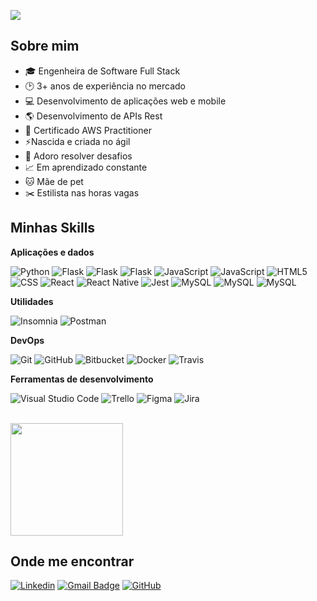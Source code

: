 ![](https://komarev.com/ghpvc/?username=mikhaellecode&color=006bed)

## Sobre mim

- 🎓 Engenheira de Software Full Stack
- 🕑 3+ anos de experiência no mercado
- 💻 Desenvolvimento de aplicações web e mobile
- 🌎 Desenvolvimento de APIs Rest
- 🔧 Certificado AWS Practitioner
- ⚡Nascida e criada no ágil
- 💪 Adoro resolver desafios
- 📈 Em aprendizado constante
- 🐱 Mãe de pet
- ✂️ Estilista nas horas vagas

## Minhas Skills

**Aplicações e dados**

![Python](https://img.shields.io/badge/-Python-333333?style=flat&logo=python)
![Flask](https://img.shields.io/badge/-Flask-333333?style=flat&logo=flask)
![Flask](https://img.shields.io/badge/-Docker-333333?style=flat&logo=docker)
![Flask](https://img.shields.io/badge/-Pytest-333333?style=flat&logo=pytest)
![JavaScript](https://img.shields.io/badge/-JavaScript-333333?style=flat&logo=javascript)
![JavaScript](https://img.shields.io/badge/-TypeScript-333333?style=flat&logo=typescript)
![HTML5](https://img.shields.io/badge/-HTML5-333333?style=flat&logo=HTML5)
![CSS](https://img.shields.io/badge/-CSS-333333?style=flat&logo=CSS3&logoColor=1572B6)
![React](https://img.shields.io/badge/-React-333333?style=flat&logo=react)
![React Native](https://img.shields.io/badge/-React%20Native-333333?style=flat&logo=react)
![Jest](https://img.shields.io/badge/-Jest-333333?style=flat&logo=jest)
![MySQL](https://img.shields.io/badge/-MySQL-333333?style=flat&logo=mysql)
![MySQL](https://img.shields.io/badge/-MongoDB-333333?style=flat&logo=mongodb)
![MySQL](https://img.shields.io/badge/-AWS-333333?style=flat&logo=amazonaws)

**Utilidades**

![Insomnia](https://img.shields.io/badge/-Swagger-333333?style=flat&logo=swagger)
![Postman](https://img.shields.io/badge/-Postman-333333?style=flat&logo=postman)

**DevOps**

![Git](https://img.shields.io/badge/-Git-333333?style=flat&logo=git)
![GitHub](https://img.shields.io/badge/-GitHub-333333?style=flat&logo=github)
![Bitbucket](https://img.shields.io/badge/-Bitbucket-333333?style=flat&logo=bitbucket)
![Docker](https://img.shields.io/badge/-Docker-333333?style=flat&logo=docker)
![Travis](https://img.shields.io/badge/-Jenkins-333333?style=flat&logo=jenkins)

**Ferramentas de desenvolvimento**

![Visual Studio Code](https://img.shields.io/badge/-Visual%20Studio%20Code-333333?style=flat&logo=visual-studio-code)
![Trello](https://img.shields.io/badge/-Trello-333333?style=flat&logo=trello)
![Figma](https://img.shields.io/badge/-Figma-333333?style=flat&logo=figma)
![Jira](https://img.shields.io/badge/-Jira-333333?style=flat&logo=jira)

<br/>

<a href="https://github.com/mikhaelle" title="Perfil da mikhaelle">
  <img height="180em" src="https://github-readme-stats.vercel.app/api?username=mikhaelle&theme=dracula&show_icons=true" />
</a>

## Onde me encontrar

[![Linkedin](https://img.shields.io/badge/-Mikhaelle-blue?style=flat-square&logo=Linkedin&logoColor=white&link=https://www.linkedin.com/in/mikhaelle-bueno/)]([LINK-DO-SEU-LINKEDIN](https://www.linkedin.com/in/mikhaelle-bueno/))
[![Gmail Badge](https://img.shields.io/badge/mikhabueno@gmail.com-006bed?style=flat-square&logo=Gmail&logoColor=white&link=mailto:mikhabueno@gmail.com)](mailto:mikhabueno@gmail.com)
[![GitHub](https://img.shields.io/github/followers/mikhaelle?label=follow&style=social)](https://github.com/Mikhaelle)
